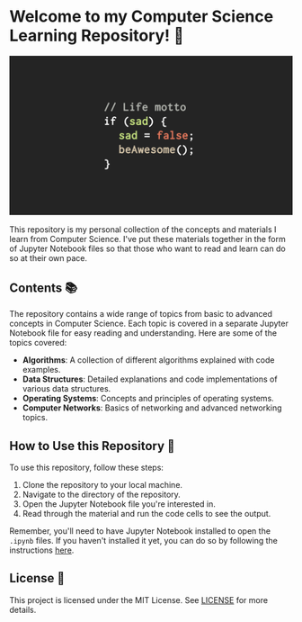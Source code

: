 # Welcome to my Computer Science Learning Repository! 👋

![CS](Data-Structure/Handout/pictures/CS.png)

This repository is my personal collection of the concepts and materials I learn from Computer Science. I've put these materials together in the form of Jupyter Notebook files so that those who want to read and learn can do so at their own pace.

## Contents 📚

The repository contains a wide range of topics from basic to advanced concepts in Computer Science. Each topic is covered in a separate Jupyter Notebook file for easy reading and understanding. Here are some of the topics covered:

- **Algorithms**: A collection of different algorithms explained with code examples.
- **Data Structures**: Detailed explanations and code implementations of various data structures.
- **Operating Systems**: Concepts and principles of operating systems.
- **Computer Networks**: Basics of networking and advanced networking topics.

## How to Use this Repository 🚀

To use this repository, follow these steps:

1. Clone the repository to your local machine.
2. Navigate to the directory of the repository.
3. Open the Jupyter Notebook file you're interested in.
4. Read through the material and run the code cells to see the output.

Remember, you'll need to have Jupyter Notebook installed to open the `.ipynb` files. If you haven't installed it yet, you can do so by following the instructions [here](https://jupyter.org/install.html).



## License 📄

This project is licensed under the MIT License. See [LICENSE](LICENSE) for more details.
